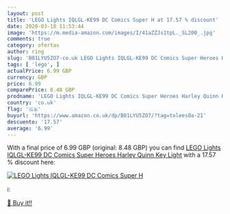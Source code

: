 ```yaml
---
layout: post
title: 'LEGO Lights IQLGL-KE99 DC Comics Super H at 17.57 % discount'
date: 2020-03-18 11:53:44
image: 'https://m.media-amazon.com/images/I/41aZZJs1tpL._SL200_.jpg'
comments: true
category: ofertas
author: ring
slug: 'B01LYU5ZO7-co.uk LEGO Lights IQLGL-KE99 DC Comics Super Heroes Harley...'
tags: [ 'lego', ]
actualPrice: 6.99 GBP
currency: GBP
price: 6.99
comparePrice: 8.48 GBP
prodname: 'LEGO Lights IQLGL-KE99 DC Comics Super Heroes Harley Quinn Key Light'
country: 'co.uk'
flag: '🇬🇧'
buyurl: 'https://www.amazon.co.uk/dp/B01LYU5ZO7/?tag=tolees0a-21'
descuento: '17.57'
average: '6.99'
---
```


With a final price of 6.99 GBP (original: 8.48 GBP) you can find [LEGO Lights IQLGL-KE99 DC Comics Super Heroes Harley Quinn Key Light](https://www.amazon.co.uk/dp/B01LYU5ZO7/?tag=tolees0a-21) with a  17.57 % discount here:

[![LEGO Lights IQLGL-KE99 DC Comics Super H](https://m.media-amazon.com/images/I/41aZZJs1tpL._SL200_.jpg)](https://www.amazon.co.uk/dp/B01LYU5ZO7/?tag=tolees0a-21)

ℹ️:


[🛒 Buy it!!](https://www.amazon.co.uk/dp/B01LYU5ZO7/?tag=tolees0a-21)
